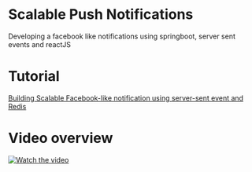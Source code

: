 # Scalable Push Notifications
Developing a facebook like notifications using springboot, server sent events and reactJS

# Tutorial
[Building Scalable Facebook-like notification using server-sent event and Redis](https://vocal.media/01/building-scalable-facebook-like-notifications)

# Video overview
[![Watch the video](https://raw.githubusercontent.com/amrkhaledccd/scalable-push-notifications/master/thumbnail.png)](https://www.youtube.com/watch?v=wv6AqLWFITA)

